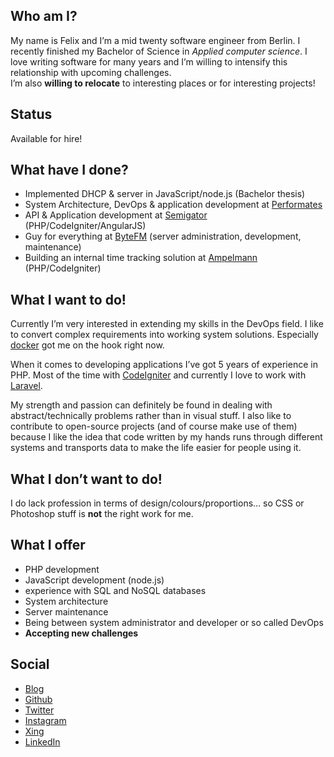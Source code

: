 ## Who am I?
My name is Felix and I’m a mid twenty software engineer from Berlin. I recently finished my Bachelor of Science in *Applied computer science*. I love writing software for many years and I’m willing to intensify this relationship with upcoming challenges.  
I’m also **willing to relocate** to interesting places or for interesting projects!

## Status
Available for hire!

## What have I done?
* Implemented DHCP & server in JavaScript/node.js (Bachelor thesis)
* System Architecture, DevOps & application development at [Performates](http://performates.de)
* API & Application development at [Semigator](http://semigator.de) (PHP/CodeIgniter/AngularJS)
* Guy for everything at [ByteFM](http://byte.fm) (server administration, development, maintenance)
* Building an internal time tracking solution at [Ampelmann](http://ampelmann.de) (PHP/CodeIgniter)

## What I want to do!
Currently I’m very interested in extending my skills in the DevOps field. I like to convert complex requirements into working system solutions. Especially [docker](http://docker.io) got me on the hook right now.

When it comes to developing applications I’ve got 5 years of experience in PHP. Most of the time with [CodeIgniter](http://ellislab.com/codeigniter) and currently I love to work with [Laravel](http://laravel.io).

My strength and passion can definitely be found in dealing with abstract/technically problems rather than in visual stuff.
I also like to contribute to open-source projects (and of course make use of them) because I like the idea that code written by my hands runs through different systems and transports data to make the life easier for people using it.

## What I **don’t** want to do!
I do lack profession in terms of design/colours/proportions… so CSS or Photoshop stuff is **not** the right work for me.

## What I offer
* PHP development
* JavaScript development (node.js)
* experience with SQL and NoSQL databases
* System architecture
* Server maintenance
* Being between system administrator and developer or so called DevOps
* **Accepting new challenges**

## Social
* [Blog](http://felixglaeske.de)
* [Github](https://github.com/soupdiver)
* [Twitter](https://twitter.com/soupdiver)
* [Instagram](https://instagram.com/soupdiver)
* [Xing](https://www.xing.com/profile/Felix_Glaeske)
* [LinkedIn](https://www.linkedin.com/profile/view?id=263748960)
